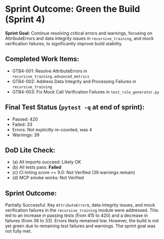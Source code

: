 # Sprint Outcome: Green the Build (Sprint 4)

**Sprint Goal:** Continue resolving critical errors and warnings, focusing on AttributeErrors and data integrity issues in `recursive_training`, and mock verification failures, to significantly improve build stability.

## Completed Work Items:
*   GTB4-001: Resolve AttributeErrors in `recursive_training.advanced_metrics`
*   GTB4-002: Address Data Integrity and Processing Failures in `recursive_training`
*   GTB4-003: Fix Mock Call Verification Failures in `test_rule_generator.py`

## Final Test Status (`pytest -q` at end of sprint):
*   Passed: 420
*   Failed: 33
*   Errors: Not explicitly re-counted, was 4
*   Warnings: 39

## DoD Lite Check:
*   (a) All imports succeed: Likely OK
*   (b) All tests pass: **Failed**
*   (c) CI linting score >= 9.0: Not Verified (39 warnings remain)
*   (d) MCP smoke works: Not Verified

## Sprint Outcome:
Partially Successful. Key `AttributeError`s, data integrity issues, and mock verification failures in the `recursive_training` module were addressed. This led to an increase in passing tests (from 415 to 420) and a decrease in failures (from 38 to 33). Errors likely remained low. However, the build is not yet green due to remaining test failures and warnings. The sprint goal was not fully met.